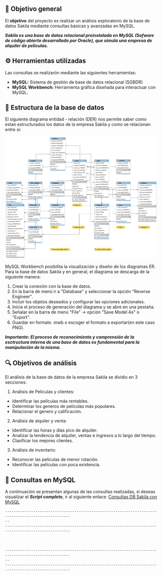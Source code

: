 ## :round_pushpin: Objetivo general

El **objetivo** del proyecto es realizar un análisis exploratorio de la base de datos Sakila mediante consultas básicas y avanzadas en MySQL.

***Sakila es una base de datos relacional preinstalada en MySQL (Sofware de código abierto desarrollado por Oracle), que simula una empresa de alquiler de películas.***

## :gear: Herramientas utilizadas

Las consultas se realizarón mediante las siguientes herramientas:

- **MySQL:** Sistema de gestión de base de datos relacional (SGBDR)
- **MySQL Workbench:** Herramienta gráfica diseñada para interactuar con MySQL. 

## :open_file_folder: Estructura de la base de datos

El siguiente diagrama entidad - relación (DER) nos permite saber como estan estructurados los datos de la empresa Sakila y como se relacionan entre sí: 

![DER](https://github.com/Johanna-Rojas/BD_SAKILA/blob/main/SAKILA_ER_Diagram.png)

MySQL Workbench posibilita la visualización y diseño de los diagramas ER. 
Para la base de datos Sakila y en general, el diagrama se descarga de la siguiente manera:

1. Crear la conexión con la base de datos.
2. En la barra de menú ir a "Database" y seleccionar la opción "Reverse Engineer".
3. Incluir los objetos deseados y configurar las opciones adicionales.
4. Inicia el proceso de generación del diagrama y se abre en una pestaña.
5. Señalar en la barra de menú "File" -> opción "Save Model As" o "Export".
6. Guardar en formato .mwb o escoger el formato a exportar(en este caso PNG).

***Importante: El proceso de reconocimiento y comprensión de la esctructura interna de una base de datos es fundamental para la manipulación de la misma.***

## :mag: Objetivos de análisis

El análisis de la base de datos de la empresa Sakila se dividio en 3 secciones:

1. Análisis de Películas y clientes:

- Identificar las películas más rentables.
- Determinar los generos de películas más populares.
- Relacionar el genero y calificación.

2. Análisis de alquiler y venta:

- Identificar las horas y días pico de alquiler.
- Analizar la tendencia de alquiler, ventas e ingresos a lo largo del tiempo.
- Clasificar los mejores clientes.

3. Análisis de inventario:

- Reconocer las películas de menor rotación.
- Identificar las películas con poca existencia.

## :bookmark_tabs: Consultas en MySQL

A continuación se presentan algunas de las consultas realizadas, si deseas visualizar el ***Script completo***, ir al siguiente enlace: [Consultas DB Sakila con MySQL]()

~~~
----------------------------------------------------------------------------------------------------
-- 
----------------------------------------------------------------------------------------------------



----------------------------------------------------------------------------------------------------
-- 
----------------------------------------------------------------------------------------------------


~~~